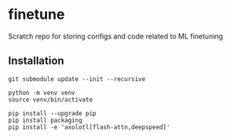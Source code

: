 # finetune
Scratch repo for storing configs and code related to ML finetuning

## Installation
```shell
git submodule update --init --recursive

python -m venv venv
source venv/bin/activate

pip install --upgrade pip
pip install packaging
pip install -e 'axolotl[flash-attn,deepspeed]'
```
